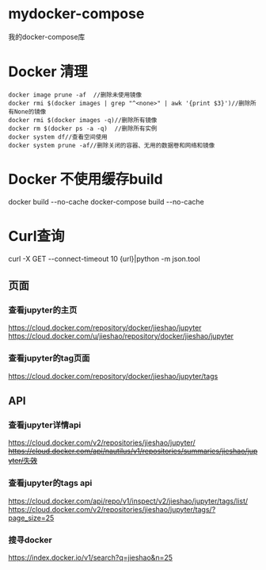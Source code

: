 # mydocker-compose
我的docker-compose库

# Docker 清理
    docker image prune -af  //删除未使用镜像
    docker rmi $(docker images | grep "^<none>" | awk '{print $3}')//删除所有None的镜像
    docker rmi $(docker images -q)//删除所有镜像
    docker rm $(docker ps -a -q)  //删除所有实例
    docker system df//查看空间使用
    docker system prune -af//删除关闭的容器、无用的数据卷和网络和镜像

# Docker 不使用缓存build
docker build --no-cache
docker-compose build --no-cache

# Curl查询
curl -X GET --connect-timeout 10 {url}|python -m json.tool
## 页面
### 查看jupyter的主页
https://cloud.docker.com/repository/docker/jieshao/jupyter
https://cloud.docker.com/u/jieshao/repository/docker/jieshao/jupyter
### 查看jupyter的tag页面
https://cloud.docker.com/repository/docker/jieshao/jupyter/tags

## API
### 查看jupyter详情api
https://cloud.docker.com/v2/repositories/jieshao/jupyter/
~~https://cloud.docker.com/api/nautilus/v1/repositories/summaries/jieshao/jupyter/失效~~
### 查看jupyter的tags api
https://cloud.docker.com/api/repo/v1/inspect/v2/jieshao/jupyter/tags/list/
https://cloud.docker.com/v2/repositories/jieshao/jupyter/tags/?page_size=25
### 搜寻docker
https://index.docker.io/v1/search?q=jieshao&n=25